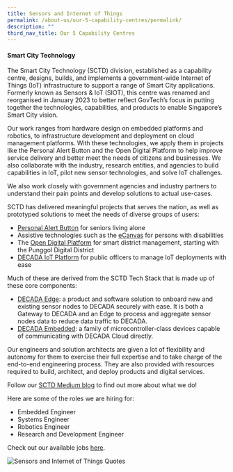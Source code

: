 ```yaml
---
title: Sensors and Internet of Things
permalink: /about-us/our-5-capability-centres/permalink/
description: ""
third_nav_title: Our 5 Capability Centres
---
```

#### **Smart City Technology**

The Smart City Technology (SCTD) division, established as a capability centre, designs, builds, and implements a government-wide Internet of Things (IoT) infrastructure to support a range of Smart City applications. Formerly known as Sensors & IoT (SIOT), this centre was renamed and reorganised in January 2023 to better reflect GovTech’s focus in putting together the technologies, capabilities, and products to enable Singapore’s Smart City vision.

Our work ranges from hardware design on embedded platforms and robotics, to infrastructure development and deployment on cloud management platforms. With these technologies, we apply them in projects like the Personal Alert Button and the Open Digital Platform to help improve service delivery and better meet the needs of citizens and businesses. We also collaborate with the industry, research entities, and agencies to build capabilities in IoT, pilot new sensor technologies, and solve IoT challenges.

We also work closely with government agencies and industry partners to understand their pain points and develop solutions to actual use-cases.

SCTD has delivered meaningful projects that serves the nation, as well as prototyped solutions to meet the needs of diverse groups of users:

*   [Personal Alert Button](https://www.developer.tech.gov.sg/products/categories/sensor-platforms-and-internet-of-things/personal-alert-button/overview.html) for seniors living alone
*   Assistive technologies such as the [eCanvas](https://www.developer.tech.gov.sg/products/categories/sensor-platforms-and-internet-of-things/ecanvas/overview.html) for persons with disabilities
*   The [Open Digital Platform](https://www.tech.gov.sg/media/technews/building-an-operating-system-for-punggol-digital-district) for smart district management, starting with the Punggol Digital District
*   [DECADA IoT Platform](https://www.developer.tech.gov.sg/products/categories/sensor-platforms-and-internet-of-things/decada-iot-tech-stack/overview.html) for public officers to manage IoT deployments with ease

Much of these are derived from the SCTD Tech Stack that is made up of these core components:

*   [DECADA Edge](https://www.developer.tech.gov.sg/products/categories/sensor-platforms-and-internet-of-things/decada-edge-gateway/overview.html): a product and software solution to onboard new and existing sensor nodes to DECADA securely with ease. It is both a Gateway to DECADA and an Edge to process and aggregate sensor nodes data to reduce data traffic to DECADA.
*   [DECADA Embedded](https://www.developer.tech.gov.sg/products/categories/sensor-platforms-and-internet-of-things/decada-embedded/overview.html): a family of microcontroller-class devices capable of communicating with DECADA Cloud directly.

Our engineers and solution architects are given a lot of flexibility and autonomy for them to exercise their full expertise and to take charge of the end-to-end engineering process. They are also provided with resources required to build, architect, and deploy products and digital services.

Follow our [SCTD Medium blog](https://medium.com/siot-govtech) to find out more about what we do!

Here are some of the roles we are hiring for:

*   Embedded Engineer
*   Systems Engineer
*   Robotics Engineer
*   Research and Development Engineer

Check out our available jobs [here](https://sggovterp.wd102.myworkdayjobs.com/PublicServiceCareers/0/refreshFacet/318c8bb6f553100021d223d9780d30be).

![Sensors and Internet of Things Quotes](https://d33wubrfki0l68.cloudfront.net/b9d733db913d65775d4e4d8c6c7744b8f343853b/1e430/images/capcentre-siot-quotes.png)